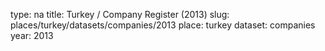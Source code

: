 type: na
title: Turkey / Company Register (2013)
slug: places/turkey/datasets/companies/2013
place: turkey
dataset: companies
year: 2013
